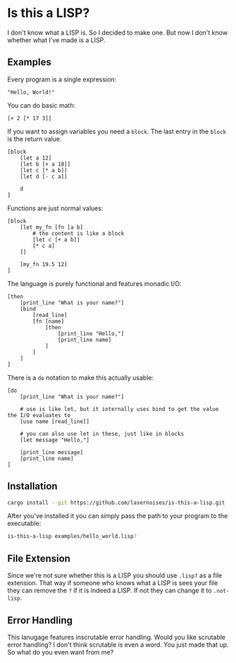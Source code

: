 # Is this a LISP?

I don't know what a LISP is. So I decided to make one. But now I don't know whether what I've made
is a LISP.

## Examples

Every program is a single expression:

```nushell
"Hello, World!"
```

You can do basic math:

```nushell
[+ 2 [* 17 3]]
```

If you want to assign variables you need a `block`. The last entry in the `block` is the return
value.

```nushell
[block
    [let a 12]
    [let b [+ a 18]]
    [let c [* a b]]
    [let d [- c a]]

    d
]
```

Functions are just normal values:

```nushell
[block
    [let my_fn [fn [a b]
        # the content is like a block
        [let c [+ a b]]
        [* c a]
    ]]

    [my_fn 19.5 12]
]
```

The language is purely functional and features monadic I/O:

```nushell
[then
    [print_line "What is your name?"]
    [bind
        [read_line]
        [fn [name]
            [then
                [print_line "Hello,"]
                [print_line name]
            ]
        ]
    ]
]
```

There is a `do` notation to make this actually usable:

```nushell
[do
    [print_line "What is your name?"]

    # use is like let, but it internally uses bind to get the value the I/O evaluates to
    [use name [read_line]]

    # you can also use let in these, just like in blocks
    [let message "Hello,"]

    [print_line message]
    [print_line name]
]
```

## Installation

```sh
cargo install --git https://github.com/lasernoises/is-this-a-lisp.git
```

After you've installed it you can simply pass the path to your program to the executable:

```sh
is-this-a-lisp examples/hello_world.lisp?
```

## File Extension

Since we're not sure whether this is a LISP you should use `.lisp?` as a file extension. That way if
someone who knows what a LISP is sees your file they can remove the `?` if it is indeed a LISP. If
not they can change it to `.not-lisp`.

## Error Handling

This lanugage features inscrutable error handling. Would you like scrutable error handling? I don't
think scrutable is even a word. You just made that up. So what do you even want from me?
